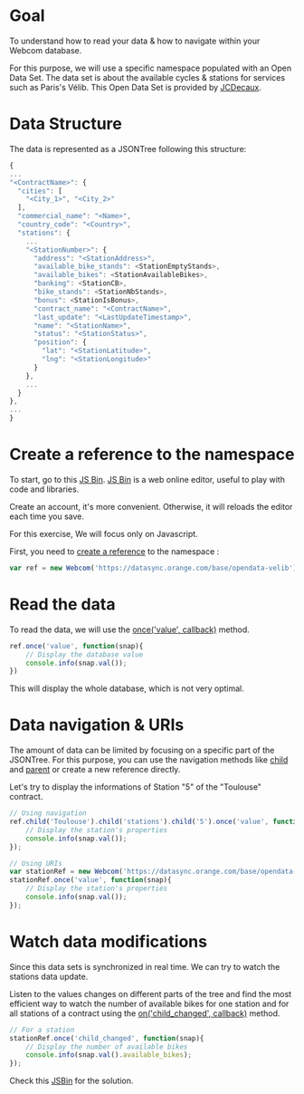 # Goal

To understand how to read your data &amp; how to navigate within your Webcom database.

For this purpose, we will use a specific namespace populated with an Open Data Set. The data set is about the available cycles & stations for services such as Paris's Vélib. This Open Data Set is provided by [JCDecaux](https://developer.jcdecaux.com/#/opendata/vls?page=dynamic).

# Data Structure

The data is represented as a JSONTree following this structure:

```javascript
{
...
"<ContractName>": {
  "cities": [
    "<City_1>", "<City_2>"
  ],
  "commercial_name": "<Name>",
  "country_code": "<Country>",
  "stations": {
    ...
    "<StationNumber>": {
      "address": "<StationAddress>",
      "available_bike_stands": <StationEmptyStands>,
      "available_bikes": <StationAvailableBikes>,
      "banking": <StationCB>,
      "bike_stands": <StationNbStands>,
      "bonus": <StationIsBonus>,
      "contract_name": "<ContractName>",
      "last_update": "<LastUpdateTimestamp>",
      "name": "<StationName>",
      "status": "<StationStatus>",
      "position": {
        "lat": "<StationLatitude>",
        "lng": "<StationLongitude>"
      }
    },
    ...
  }
},
...
}
```

# Create a reference to the namespace

To start, go to this [JS Bin](https://jsbin.com/legica/3/edit?js,console). [JS Bin](https://jsbin.com) is a web online editor, useful to play with code and libraries.

Create an account, it's more convenient. Otherwise, it will reloads the editor each time you save.

For this exercise, We will focus only on Javascript.

First, you need to [create a reference](https://datasync.orange.com/doc/Webcom.html) to the namespace :

```javascript
var ref = new Webcom('https://datasync.orange.com/base/opendata-velib');
```

# Read the data

To read the data, we will use the [once('value', callback)](https://datasync.orange.com/doc/Webcom.html#on) method.

```javascript
ref.once('value', function(snap){
    // Display the database value
    console.info(snap.val());
})
```

This will display the whole database, which is not very optimal.

# Data navigation &amp; URIs

The amount of data can be limited by focusing on a specific part of the JSONTree. For this purpose, you can use the navigation methods like [child](https://datasync.orange.com/doc/Webcom.html#child) and [parent](https://datasync.orange.com/doc/Webcom.html#parent) or create a new reference directly.

Let's try to display the informations of Station "5" of the "Toulouse" contract.

```javascript
// Using navigation
ref.child('Toulouse').child('stations').child('5').once('value', function(snap){
    // Display the station's properties
    console.info(snap.val());
});

// Using URIs
var stationRef = new Webcom('https://datasync.orange.com/base/opendata-velib/Toulouse/stations/5');
stationRef.once('value', function(snap){
    // Display the station's properties
    console.info(snap.val());
});
```

# Watch data modifications

Since this data sets is synchronized in real time. We can try to watch the stations data update.

Listen to the values changes on different parts of the tree and find the most efficient way to watch the number of available bikes for one station and for all stations of a contract using the [on('child_changed', callback)](https://datasync.orange.com/doc/Webcom.html#on) method.

```javascript
// For a station
stationRef.once('child_changed', function(snap){
    // Display the number of available bikes
    console.info(snap.val().available_bikes);
});
```

Check this [JSBin](https://jsbin.com/qebuqe/edit?js,console) for the solution.


